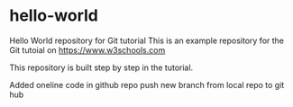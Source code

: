 # hello-world
Hello World repository for Git tutorial
This is an example repository for the Git tutoial on https://www.w3schools.com

This repository is built step by step in the tutorial.

Added oneline code in github repo
push new branch from local repo to git hub